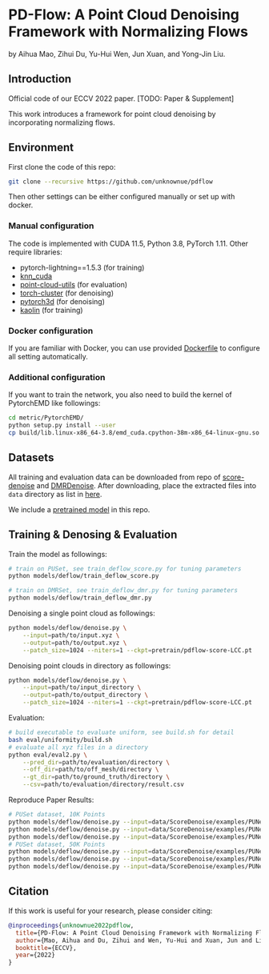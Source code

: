 # PD-Flow: A Point Cloud Denoising Framework with Normalizing Flows

by Aihua Mao, Zihui Du, Yu-Hui Wen, Jun Xuan, and Yong-Jin Liu.

## Introduction

Official code of our ECCV 2022 paper. [TODO: Paper & Supplement]

This work introduces a framework for point cloud denoising by incorporating normalizing flows.

## Environment

First clone the code of this repo:

```bash
git clone --recursive https://github.com/unknownue/pdflow
```

Then other settings can be either configured manually or set up with docker.

### Manual configuration

The code is implemented with CUDA 11.5, Python 3.8, PyTorch 1.11.
Other require libraries:

- pytorch-lightning==1.5.3 (for training)
- [knn_cuda](https://github.com/unlimblue/KNN_CUDA)
- [point-cloud-utils](https://github.com/fwilliams/point-cloud-utils) (for evaluation)
- [torch-cluster](https://github.com/rusty1s/pytorch_cluster) (for denoising)
- [pytorch3d](https://github.com/facebookresearch/pytorch3d) (for denoising)
- [kaolin](https://github.com/NVIDIAGameWorks/kaolin) (for training)

### Docker configuration

If you are familiar with Docker, you can use provided [Dockerfile](docker/Dockerfile) to configure all setting automatically.

### Additional configuration

If you want to train the network, you also need to build the kernel of PytorchEMD like followings:

```bash
cd metric/PytorchEMD/
python setup.py install --user
cp build/lib.linux-x86_64-3.8/emd_cuda.cpython-38m-x86_64-linux-gnu.so .
```

## Datasets

All training and evaluation data can be downloaded from repo of [score-denoise](https://github.com/luost26/score-denoise) and [DMRDenoise](https://github.com/luost26/DMRDenoise/).
After downloading, place the extracted files into `data` directory as list in [here](data/.gitkeep).

We include a [pretrained model](pretrain/pdflow-score-LCC.pt) in this repo.

## Training & Denosing & Evaluation

Train the model as followings:

```bash
# train on PUSet, see train_deflow_score.py for tuning parameters
python models/deflow/train_deflow_score.py

# train on DMRSet, see train_deflow_dmr.py for tuning parameters
python models/deflow/train_deflow_dmr.py
```

Denoising a single point cloud as followings:

```bash
python models/deflow/denoise.py \
    --input=path/to/input.xyz \
    --output=path/to/output.xyz \
    --patch_size=1024 --niters=1 --ckpt=pretrain/pdflow-score-LCC.pt
```

Denoising point clouds in directory as followings:

```bash
python models/deflow/denoise.py \
    --input=path/to/input_directory \
    --output=path/to/output_directory \
    --patch_size=1024 --niters=1 --ckpt=pretrain/pdflow-score-LCC.pt
```

Evaluation:

```bash
# build executable to evaluate uniform, see build.sh for detail
bash eval/uniformity/build.sh
# evaluate all xyz files in a directory
python eval/eval2.py \
    --pred_dir=path/to/evaluation/directory \
    --off_dir=path/to/off_mesh/directory \
    --gt_dir=path/to/ground_truth/directory \
    --csv=path/to/evaluation/directory/result.csv
```

Reproduce Paper Results:

```bash
# PUSet dataset, 10K Points
python models/deflow/denoise.py --input=data/ScoreDenoise/examples/PUNet_10000_poisson_0.01 --output=evaluation/PU_10000_n0.01_i1 --patch_size=1024 --niters=1 --ckpt=pretrain/pdflow-score-LCC.pt
python models/deflow/denoise.py --input=data/ScoreDenoise/examples/PUNet_10000_poisson_0.02 --output=evaluation/PU_10000_n0.02_i1 --patch_size=1024 --niters=1 --ckpt=pretrain/pdflow-score-LCC.pt
python models/deflow/denoise.py --input=data/ScoreDenoise/examples/PUNet_10000_poisson_0.03 --output=evaluation/PU_10000_n0.03_i1 --patch_size=1024 --niters=2 --ckpt=pretrain/pdflow-score-LCC.pt
# PUSet dataset, 50K Points
python models/deflow/denoise.py --input=data/ScoreDenoise/examples/PUNet_50000_poisson_0.01 --output=evaluation/PU_50000_n0.01_i1 --patch_size=1024 --niters=1 --ckpt=pretrain/pdflow-score-LCC.pt
python models/deflow/denoise.py --input=data/ScoreDenoise/examples/PUNet_50000_poisson_0.02 --output=evaluation/PU_50000_n0.02_i1 --patch_size=1024 --niters=2 --first_iter_partition --ckpt=pretrain/pdflow-score-LCC.pt
python models/deflow/denoise.py --input=data/ScoreDenoise/examples/PUNet_50000_poisson_0.03 --output=evaluation/PU_50000_n0.03_i1 --patch_size=1024 --niters=2 --first_iter_partition --ckpt=pretrain/pdflow-score-LCC.pt
```

## Citation

If this work is useful for your research, please consider citing:

```bibtex
@inproceedings{unknownue2022pdflow,
  title={PD-Flow: A Point Cloud Denoising Framework with Normalizing Flows},
  author={Mao, Aihua and Du, Zihui and Wen, Yu-Hui and Xuan, Jun and Liu, Yong-Jin},
  booktitle={ECCV},
  year={2022}
}
```
